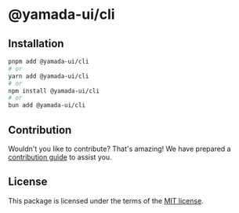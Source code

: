 # @yamada-ui/cli

## Installation

```sh
pnpm add @yamada-ui/cli
# or
yarn add @yamada-ui/cli
# or
npm install @yamada-ui/cli
# or
bun add @yamada-ui/cli
```

## Contribution

Wouldn't you like to contribute? That's amazing! We have prepared a [contribution guide](https://github.com/yamada-ui/yamada-ui/blob/main/CONTRIBUTING.md) to assist you.

## License

This package is licensed under the terms of the
[MIT license](https://github.com/yamada-ui/yamada-ui/blob/main/LICENSE).
